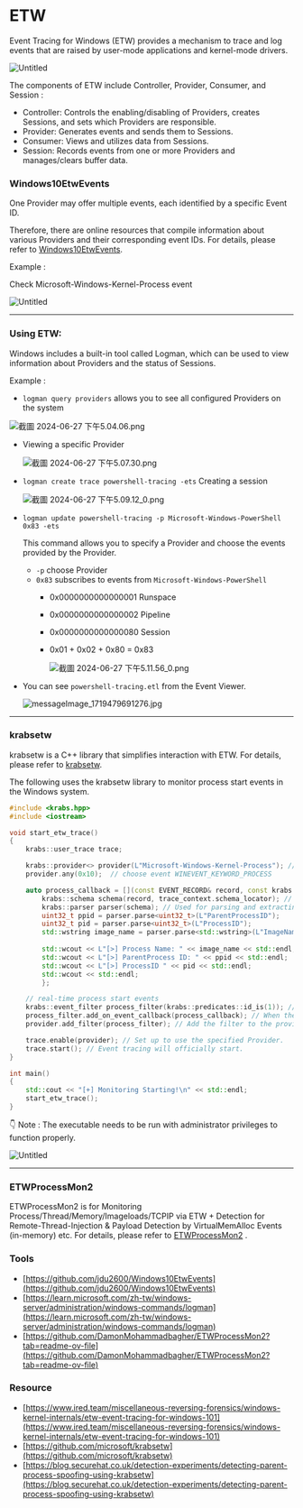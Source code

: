 # ETW

Event Tracing for Windows (ETW) provides a mechanism to trace and log events that are raised by user-mode applications and kernel-mode drivers.

![Untitled](../../assets/ETWpic/ETWArch.png)

The components of ETW include Controller, Provider, Consumer, and Session :

- Controller: Controls the enabling/disabling of Providers, creates Sessions, and sets which Providers are responsible.
- Provider: Generates events and sends them to Sessions.
- Consumer: Views and utilizes data from Sessions.
- Session: Records events from one or more Providers and manages/clears buffer data.

### **Windows10EtwEvents**

One Provider may offer multiple events, each identified by a specific Event ID.

Therefore, there are online resources that compile information about various Providers and their corresponding event IDs. For details, please refer to [Windows10EtwEvents](https://github.com/jdu2600/Windows10EtwEvents/tree/main).

Example : 

Check Microsoft-Windows-Kernel-Process event

![Untitled](../../assets/ETWpic/Win10etwevent.png)

---

### Using ETW:

Windows includes a built-in tool called Logman, which can be used to view information about Providers and the status of Sessions.

Example :

- `logman query providers` allows you to see all configured Providers on the system

![截圖 2024-06-27 下午5.04.06.png](../../assets/ETWpic/logman1.png)

- Viewing a specific Provider
    
    ![截圖 2024-06-27 下午5.07.30.png](../../assets/ETWpic/logman2.png)
    
- `logman create trace powershell-tracing -ets` Creating a session
    
    ![截圖 2024-06-27 下午5.09.12_0.png](../../assets/ETWpic/logman3.png)
    
- `logman update powershell-tracing -p Microsoft-Windows-PowerShell 0x83 -ets`
    
    This command allows you to specify a Provider and choose the events provided by the Provider.
    
    - `-p`  choose Provider
    - `0x83` subscribes to events from `Microsoft-Windows-PowerShell`
        - 0x0000000000000001  Runspace
        - 0x0000000000000002  Pipeline
        - 0x0000000000000080  Session
        - 0x01 + 0x02 + 0x80 = 0x83
            
            ![截圖 2024-06-27 下午5.11.56_0.png](../../assets/ETWpic/logman4.png)
            
- You can see `powershell-tracing.etl` from the Event Viewer.
    
    ![messageImage_1719479691276.jpg](../../assets/ETWpic/EventViewer.jpg)
    

---

### krabsetw

krabsetw is a C++ library that simplifies interaction with ETW. For details, please refer to [krabsetw](https://github.com/microsoft/krabsetw).

The following uses the krabsetw library to monitor process start events in the Windows system.

```cpp
#include <krabs.hpp>
#include <iostream>

void start_etw_trace()
{
    krabs::user_trace trace;

    krabs::provider<> provider(L"Microsoft-Windows-Kernel-Process"); //choose Provider
    provider.any(0x10);  // choose event WINEVENT_KEYWORD_PROCESS

    auto process_callback = [](const EVENT_RECORD& record, const krabs::trace_context& trace_context) {
        krabs::schema schema(record, trace_context.schema_locator); // Definition of file structure
        krabs::parser parser(schema); // Used for parsing and extracting specific property values from event logs.
        uint32_t ppid = parser.parse<uint32_t>(L"ParentProcessID");
        uint32_t pid = parser.parse<uint32_t>(L"ProcessID");
        std::wstring image_name = parser.parse<std::wstring>(L"ImageName");
 
        std::wcout << L"[>] Process Name: " << image_name << std::endl;
        std::wcout << L"[>] ParentProcess ID: " << ppid << std::endl;
        std::wcout << L"[>] ProcessID " << pid << std::endl;
        std::wcout << std::endl;
        };

    // real-time process start events
    krabs::event_filter process_filter(krabs::predicates::id_is(1)); // Only capture events with ID 1.
    process_filter.add_on_event_callback(process_callback); // When the filter captures an event, it will be passed to a callback for processing.
    provider.add_filter(process_filter); // Add the filter to the provider.

    trace.enable(provider); // Set up to use the specified Provider.
    trace.start(); // Event tracing will officially start.
}

int main()
{
    std::cout << "[+] Monitoring Starting!\n" << std::endl;
    start_etw_trace();
}
```

<aside>
👇 Note : The executable needs to be run with administrator privileges to function properly.

</aside>

![Untitled](../../assets/ETWpic/krebsetw.png)

---

### ETWProcessMon2

ETWProcessMon2 is for Monitoring Process/Thread/Memory/Imageloads/TCPIP via ETW + Detection for Remote-Thread-Injection & Payload Detection by VirtualMemAlloc Events (in-memory) etc. For details, please refer to [ETWProcessMon2](https://github.com/DamonMohammadbagher/ETWProcessMon2?tab=readme-ov-file) .

### **Tools**

- [https://github.com/jdu2600/Windows10EtwEvents](https://github.com/jdu2600/Windows10EtwEvents)
- [https://learn.microsoft.com/zh-tw/windows-server/administration/windows-commands/logman](https://learn.microsoft.com/zh-tw/windows-server/administration/windows-commands/logman)
- [https://github.com/DamonMohammadbagher/ETWProcessMon2?tab=readme-ov-file](https://github.com/DamonMohammadbagher/ETWProcessMon2?tab=readme-ov-file)

### **Resource**

- [https://www.ired.team/miscellaneous-reversing-forensics/windows-kernel-internals/etw-event-tracing-for-windows-101](https://www.ired.team/miscellaneous-reversing-forensics/windows-kernel-internals/etw-event-tracing-for-windows-101)
- [https://github.com/microsoft/krabsetw](https://github.com/microsoft/krabsetw)
- [https://blog.securehat.co.uk/detection-experiments/detecting-parent-process-spoofing-using-krabsetw](https://blog.securehat.co.uk/detection-experiments/detecting-parent-process-spoofing-using-krabsetw)
